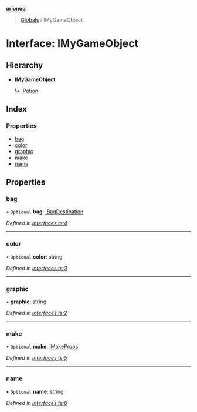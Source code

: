 **[orionuo](../README.md)**

> [Globals](../globals.md) / IMyGameObject

# Interface: IMyGameObject

## Hierarchy

* **IMyGameObject**

  ↳ [IPotion](ipotion.md)

## Index

### Properties

* [bag](imygameobject.md#bag)
* [color](imygameobject.md#color)
* [graphic](imygameobject.md#graphic)
* [make](imygameobject.md#make)
* [name](imygameobject.md#name)

## Properties

### bag

• `Optional` **bag**: [IBagDestination](ibagdestination.md)

*Defined in [interfaces.ts:4](https://github.com/msviha/orionuo/blob/7fb91e0/src/interfaces.ts#L4)*

___

### color

• `Optional` **color**: string

*Defined in [interfaces.ts:3](https://github.com/msviha/orionuo/blob/7fb91e0/src/interfaces.ts#L3)*

___

### graphic

•  **graphic**: string

*Defined in [interfaces.ts:2](https://github.com/msviha/orionuo/blob/7fb91e0/src/interfaces.ts#L2)*

___

### make

• `Optional` **make**: [IMakeProps](imakeprops.md)

*Defined in [interfaces.ts:5](https://github.com/msviha/orionuo/blob/7fb91e0/src/interfaces.ts#L5)*

___

### name

• `Optional` **name**: string

*Defined in [interfaces.ts:6](https://github.com/msviha/orionuo/blob/7fb91e0/src/interfaces.ts#L6)*
